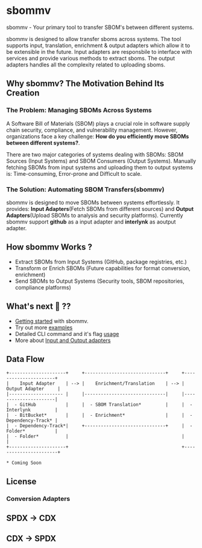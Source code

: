 # sbommv

sbommv - Your primary tool to transfer SBOM's between different systems.

sbommv is designed to allow transfer sboms across systems. The tool supports input, translation, enrichment & output adapters which allow it to be extensible in the future. Input adapters are responsbile to interface with services and provide various methods to extract sboms. The output adapters handles all the complexity related to uploading sboms. 

## Why sbommv? The Motivation Behind Its Creation

### The Problem: Managing SBOMs Across Systems

A Software Bill of Materials (SBOM) plays a crucial role in software supply chain security, compliance, and vulnerability management. However, organizations face a key challenge: **How do you efficiently move SBOMs between different systems?**.

There are two major categories of systems dealing with SBOMs: SBOM Sources (Input Systems) and SBOM Consumers (Output Systems). Manually fetching SBOMs from input systems and uploading them to output systems is: Time-consuming, Error-prone and Difficult to scale.

### The Solution: Automating SBOM Transfers(sbommv)

sbommv is designed to move SBOMs between systems effortlessly. It provides: **Input Adapters**(Fetch SBOMs from different sources) and **Output Adapters**(Upload SBOMs to analysis and security platforms). Currently sbommv support **github** as a input adapter and **interlynk** as aoutput adapter.

## How sbommv Works ?

- Extract SBOMs from Input Systems (GitHub, package registries, etc.)
- Transform or Enrich SBOMs (Future capabilities for format conversion, enrichment)
- Send SBOMs to Output Systems (Security tools, SBOM repositories, compliance platforms)

## What's next 🚀 ??

- [Getting started](https://github.com/interlynk-io/sbommv/blob/main/docs/getting_started.md) with sbommv.
- Try out more [examples](https://github.com/interlynk-io/sbommv/blob/main/docs/examples.md)
- Detailed CLI command and it's flag [usage](https://github.com/interlynk-io/sbommv/blob/main/docs/flag_usage.md)
- More about [Input and Output adapters](https://github.com/interlynk-io/sbommv/blob/main/docs/adapters.md)

## Data Flow

```
+---------------------+     +------------------------------+     +----------------------+
|    Input Adapter    | --> |    Enrichment/Translation    | --> |   Output Adapter     |
|-------------------- |     |------------------------------|     |----------------------|
|  - GitHub           |     |  - SBOM Translation*         |     |  - Interlynk         |
|  - BitBucket*       |     |  - Enrichment*               |     |  - Dependency-Track* |
|  - Dependency-Track*|     +------------------------------+     |  - Folder*           |
|  - Folder*          |                                          |                      |
+---------------------+                                          +-----------------------+

* Coming Soon
```

## License 

### Conversion Adapters

## SPDX -> CDX 

## CDX -> SPDX
